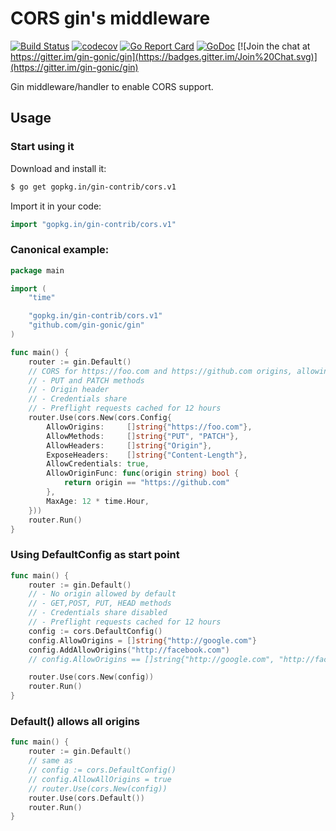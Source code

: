 # CORS gin's middleware

[![Build Status](https://travis-ci.org/gin-contrib/cors.svg)](https://travis-ci.org/gin-contrib/cors)
[![codecov](https://codecov.io/gh/gin-contrib/cors/branch/master/graph/badge.svg)](https://codecov.io/gh/gin-contrib/cors)
[![Go Report Card](https://goreportcard.com/badge/github.com/gin-contrib/cors)](https://goreportcard.com/report/github.com/gin-contrib/cors)
[![GoDoc](https://godoc.org/github.com/gin-contrib/cors?status.svg)](https://godoc.org/github.com/gin-contrib/cors)
[![Join the chat at https://gitter.im/gin-gonic/gin](https://badges.gitter.im/Join%20Chat.svg)](https://gitter.im/gin-gonic/gin)

Gin middleware/handler to enable CORS support.

## Usage

### Start using it

Download and install it:

```sh
$ go get gopkg.in/gin-contrib/cors.v1
```

Import it in your code:

```go
import "gopkg.in/gin-contrib/cors.v1"
```

### Canonical example:

```go
package main

import (
	"time"

	"gopkg.in/gin-contrib/cors.v1"
	"github.com/gin-gonic/gin"
)

func main() {
	router := gin.Default()
	// CORS for https://foo.com and https://github.com origins, allowing:
	// - PUT and PATCH methods
	// - Origin header
	// - Credentials share
	// - Preflight requests cached for 12 hours
	router.Use(cors.New(cors.Config{
		AllowOrigins:     []string{"https://foo.com"},
		AllowMethods:     []string{"PUT", "PATCH"},
		AllowHeaders:     []string{"Origin"},
		ExposeHeaders:    []string{"Content-Length"},
		AllowCredentials: true,
		AllowOriginFunc: func(origin string) bool {
			return origin == "https://github.com"
		},
		MaxAge: 12 * time.Hour,
	}))
	router.Run()
}
```

### Using DefaultConfig as start point

```go
func main() {
	router := gin.Default()
	// - No origin allowed by default
	// - GET,POST, PUT, HEAD methods
	// - Credentials share disabled
	// - Preflight requests cached for 12 hours
	config := cors.DefaultConfig()
	config.AllowOrigins = []string{"http://google.com"}
	config.AddAllowOrigins("http://facebook.com")
	// config.AllowOrigins == []string{"http://google.com", "http://facebook.com"}

	router.Use(cors.New(config))
	router.Run()
}
```

### Default() allows all origins

```go
func main() {
	router := gin.Default()
	// same as
	// config := cors.DefaultConfig()
	// config.AllowAllOrigins = true
	// router.Use(cors.New(config))
	router.Use(cors.Default())
	router.Run()
}
```
